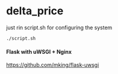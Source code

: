 delta_price
===========

just rin script.sh for configuring the system

```
./script.sh
```








#### Flask with uWSGI + Nginx
https://github.com/mking/flask-uwsgi
